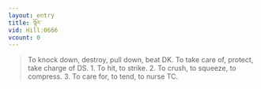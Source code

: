 ```yaml
---
layout: entry
title: སྙོར་
vid: Hill:0666
vcount: 0
---
```

> To knock down, destroy, pull down, beat DK\. To take care of, protect, take charge of DS\. 1\. To hit, to strike\. 2\. To crush, to squeeze, to compress\. 3\. To care for, to tend, to nurse TC\.


